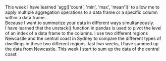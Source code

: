 This week I have learned 'agg(['count', 'min', 'max', 'mean'])' to allow me to apply multiple aggregation operations to a data frame or a specific column within a data frame.  
Because I want to summarize your data in different ways simultaneously.  
I have learned that the unstack() function in pandas is used to pivot the level of an index of a data frame to the columns.
I use two different regions Newcastle and the central coast in Sydney to compare the different types of dwellings in these two different regions.
last two weeks, I have summed up the data from Newcastle.
This week I start to sum up the data of the central coast.
